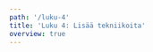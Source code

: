 ```yaml
---
path: '/luku-4'
title: 'Luku 4: Lisää tekniikoita'
overview: true
---
```


<pages-in-this-section></pages-in-this-section>

